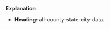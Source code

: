 **Explanation**

* **Heading:**  all-county-state-city-data.
<!-- * **Installation:**  Simple instructions for users to start using your package.
* **Usage:** Code examples for the main functions (getting countries, states, etc.).
* **Data Source:**  Transparency about where the data originates, and potential future updates.
* **Contributing:** Encourages community involvement.
* **License:** Specifies how others can use your code.

**Customization**

* **Add More Examples:** Cover additional use cases if your package has more complex features.
* **API Integration:** If you use a data API, include instructions on getting API keys (if required).

**Let's Enhance It!**

Do you have any of the following?

* **Specific data structure:** I can tailor the examples to match your data.
* **Unique Features:** I'll help document them. 
* **Chosen API:** I'll include API-specific usage instructions.

Let me know how I can fine-tune your README for maximum clarity!  -->